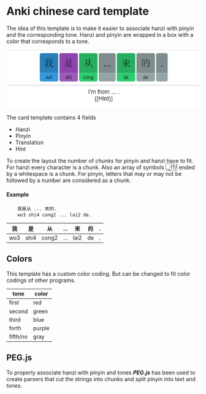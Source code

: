 # Anki chinese card template

The idea of this template is to make it easier to associate hanzi with pinyin and the corresponding tone.
Hanzi and pinyin are wrapped in a box with a color that corresponds to a tone.

<p align="center">
<img src="https://github.com/CelesterSpencer/Anki-chinese-card-template/blob/master/demo/anki%20chinese%20card%20example.PNG" alt="card template example">
</p>


The card template contains 4 fields
* Hanzi
* Pinyin
* Translation
* Hint

To create the layout the number of *chunks* for pinyin and hanzi have to fit. For hanzi every character is a chunk. Also an array of symbols <span style="border: solid 1px gray; border-radius:3px;">.,;!?/</span> ended by a whitespace  is a chunk. For pinyin, letters that may or may not be followed by a number are considered as a chunk.

#### Example
```
	我是从 ... 來的.
    wo3 shi4 cong2 ... lai2 de.
```
| 我 | 是 | 从 | ... | 來 | 的 | . |
|----|---|----|-----|----|---|---|
| wo3 | shi4 | cong2 | ... | lai2 | de | . |

## Colors

This template has a custom color coding. But can be changed to fit color codings of other programs.

| tone 		| color 	|
|-----------|-----------|
| first  	| red 		|
| second 	| green 	|
| third 	| blue 		|
| forth 	| purple 	|
| fifth/no 	| gray 		|

## PEG.js

To properly associate hanzi with pinyin and tones ***PEG.js*** has been used to create parsers that cut the strings into chunks and split pinyin into text and tones.
